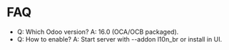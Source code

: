 # FAQ

- Q: Which Odoo version? A: 16.0 (OCA/OCB packaged).
- Q: How to enable? A: Start server with --addon l10n_br or install in UI.
